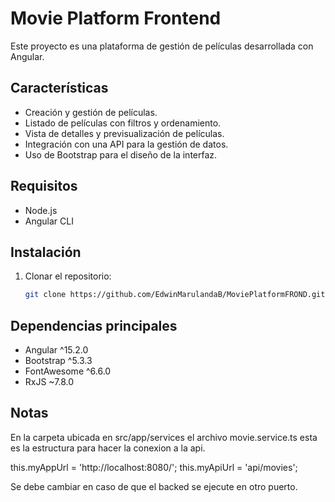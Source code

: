 # Movie Platform Frontend

Este proyecto es una plataforma de gestión de películas desarrollada con Angular.

## Características

- Creación y gestión de películas.
- Listado de películas con filtros y ordenamiento.
- Vista de detalles y previsualización de películas.
- Integración con una API para la gestión de datos.
- Uso de Bootstrap para el diseño de la interfaz.

## Requisitos

- Node.js
- Angular CLI

## Instalación

1. Clonar el repositorio:
   ```bash
   git clone https://github.com/EdwinMarulandaB/MoviePlatformFROND.git
## Dependencias principales
- Angular ^15.2.0
- Bootstrap ^5.3.3
- FontAwesome ^6.6.0
- RxJS ~7.8.0

## Notas
En la carpeta ubicada en src/app/services el archivo movie.service.ts esta es la estructura para hacer la conexion a la api.

this.myAppUrl = 'http://localhost:8080/';
this.myApiUrl = 'api/movies';

Se debe cambiar en caso de que el backed se ejecute en otro puerto.

